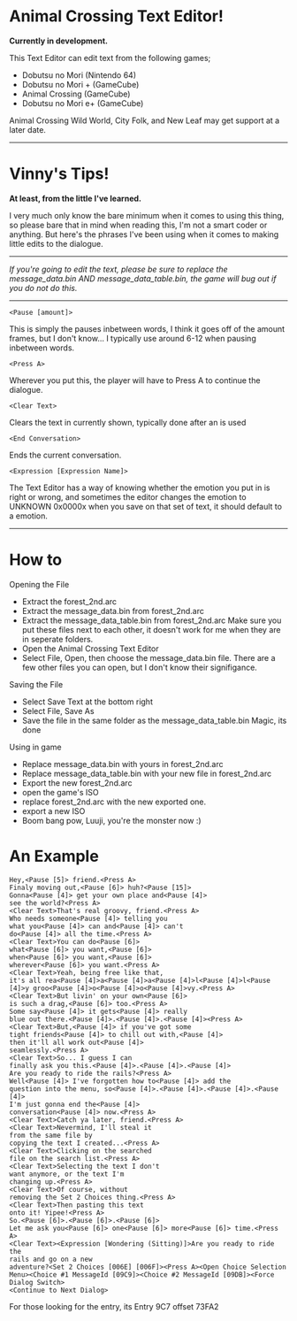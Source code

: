 # Animal Crossing Text Editor!
__Currently in development.__

This Text Editor can edit text from the following games;
* Dobutsu no Mori (Nintendo 64)
* Dobutsu no Mori + (GameCube)
* Animal Crossing (GameCube)
* Dobutsu no Mori e+ (GameCube)

Animal Crossing Wild World, City Folk, and New Leaf may get support at a later date.
___
# Vinny's Tips!
__At least, from the little I've learned.__

I very much only know the bare minimum when it comes to using this thing,
so please bare that in mind when reading this, I'm not a smart coder or
anything. But here's the phrases I've been using when it comes to making
little edits to the dialogue.

___
_If you're going to edit the text, please be sure to replace the message_data.bin AND message_data_table.bin, the game will bug out if you do not do this._
___
	<Pause [amount]>
  This is simply the pauses inbetween words, I think it goes off of the amount frames, but I don't know...
  I typically use around 6-12 when pausing inbetween words.

 
	<Press A>
  Wherever you put this, the player will have to Press A to continue the dialogue.


	<Clear Text>
  Clears the text in currently shown, typically done after an <Press A> is used


	<End Conversation>
  Ends the current conversation.


	<Expression [Expression Name]>
  The Text Editor has a way of knowing whether the emotion you put in is right or wrong,
  and sometimes the editor changes the emotion to UNKNOWN 0x0000x when you save on that
  set of text, it should default to a emotion.

  ___

  # How to

Opening the File
  - Extract the forest_2nd.arc
  - Extract the message_data.bin from forest_2nd.arc
  - Extract the message_data_table.bin from forest_2nd.arc
    Make sure you put these files next to each other, it doesn't work for me when they are in seperate folders.
  - Open the Animal Crossing Text Editor
  - Select File, Open, then choose the message_data.bin file.
	There are a few other files you can open, but I don't know their signifigance.

Saving the File
- Select Save Text at the bottom right
- Select File, Save As
- Save the file in the same folder as the message_data_table.bin
  	Magic, its done
  
Using in game
- Replace message_data.bin with yours in forest_2nd.arc
- Replace message_data_table.bin with your new file in forest_2nd.arc
- Export the new forest_2nd.arc
- open the game's ISO
- replace forest_2nd.arc with the new exported one.
- export a new ISO
- Boom bang pow, Luuji, you're the monster now :)

# An Example
	Hey,<Pause [5]> friend.<Press A>
	Finaly moving out,<Pause [6]> huh?<Pause [15]>
	Gonna<Pause [4]> get your own place and<Pause [4]>
	see the world?<Press A>
	<Clear Text>That's real groovy, friend.<Press A>
	Who needs someone<Pause [4]> telling you
	what you<Pause [4]> can and<Pause [4]> can't
	do<Pause [4]> all the time.<Press A>
	<Clear Text>You can do<Pause [6]>
	what<Pause [6]> you want,<Pause [6]>
	when<Pause [6]> you want,<Pause [6]>
	wherever<Pause [6]> you want.<Press A>
	<Clear Text>Yeah, being free like that,
	it's all rea<Pause [4]>a<Pause [4]>a<Pause [4]>l<Pause [4]>l<Pause [4]>y groo<Pause [4]>o<Pause [4]>o<Pause [4]>vy.<Press A>
	<Clear Text>But livin' on your own<Pause [6]>
	is such a drag,<Pause [6]> too.<Press A>
	Some say<Pause [4]> it gets<Pause [4]> really
	blue out there.<Pause [4]>.<Pause [4]>.<Pause [4]><Press A>
	<Clear Text>But,<Pause [4]> if you've got some
	tight friends<Pause [4]> to chill out with,<Pause [4]>
	then it'll all work out<Pause [4]>
	seamlessly.<Press A>
	<Clear Text>So... I guess I can
	finally ask you this.<Pause [4]>.<Pause [4]>.<Pause [4]>
	Are you ready to ride the rails?<Press A>
	Well<Pause [4]> I've forgotten how to<Pause [4]> add the
	question into the menu, so<Pause [4]>.<Pause [4]>.<Pause [4]>.<Pause [4]>
	I'm just gonna end the<Pause [4]>
	conversation<Pause [4]> now.<Press A>
	<Clear Text>Catch ya later, friend.<Press A>
	<Clear Text>Nevermind, I'll steal it
	from the same file by
	copying the text I created...<Press A>
	<Clear Text>Clicking on the searched
	file on the search list.<Press A>
	<Clear Text>Selecting the text I don't
	want anymore, or the text I'm
	changing up.<Press A>
	<Clear Text>Of course, without
	removing the Set 2 Choices thing.<Press A>
	<Clear Text>Then pasting this text
	onto it! Yipee!<Press A>
	So.<Pause [6]>.<Pause [6]>.<Pause [6]>
	Let me ask you<Pause [6]> one<Pause [6]> more<Pause [6]> time.<Press A>
	<Clear Text><Expression [Wondering (Sitting)]>Are you ready to ride the
	rails and go on a new
	adventure?<Set 2 Choices [006E] [006F]><Press A><Open Choice Selection Menu><Choice #1 MessageId [09C9]><Choice #2 MessageId [09DB]><Force Dialog Switch>
	<Continue to Next Dialog>
 For those looking for the entry, its Entry 9C7 offset 73FA2
